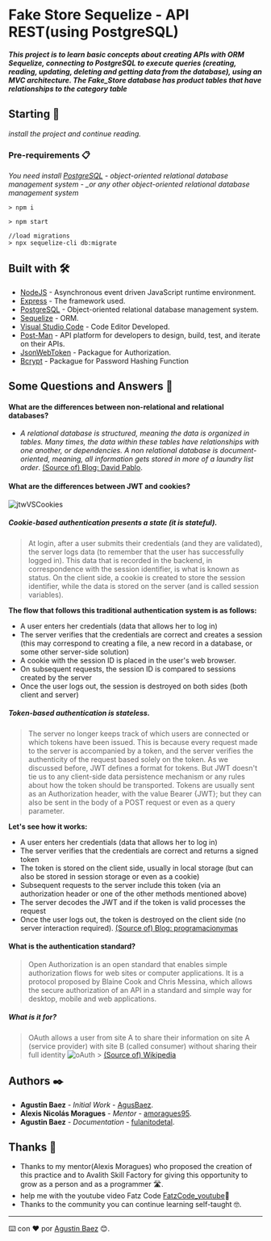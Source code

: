 # Fake Store Sequelize - API REST(using PostgreSQL)

**_This project is to learn basic concepts about creating APIs with ORM Sequelize, connecting to PostgreSQL to execute queries (creating, reading, updating, deleting and getting data from the database), using an MVC architecture. The Fake_Store database has product tables that have relationships to the category table_**

## Starting 🚀

_install the project and continue reading._

### Pre-requirements 📋

_You need install [PostgreSQL](https://www.postgresql.org/download/) - object-oriented relational database management system - \_or any other object-oriented relational database management system_

```
> npm i
```

```
> npm start
```

```
//load migrations
> npx sequelize-cli db:migrate
```

## Built with 🛠️

- [NodeJS](https://nodejs.org/es/) - Asynchronous event driven JavaScript runtime environment.
- [Express](http://expressjs.com/es//) - The framework used.
- [PostgreSQL](https://www.postgresql.org/download/) - Object-oriented relational database management system.
- [Sequelize](https://sequelize.org/docs/v6/getting-started/) - ORM.
- [Visual Studio Code](https://code.visualstudio.com/) - Code Editor Developed.
- [Post-Man](https://www.postman.com/) - API platform for developers to design, build, test, and iterate on their APIs.
- [JsonWebToken](https://www.npmjs.com/package/jsonwebtoken) - Packague for Authorization.
- [Bcrypt](https://www.npmjs.com/package/bcrypt) - Packague for Password Hashing Function

## Some Questions and Answers 📖

#### **What are the differences between non-relational and relational databases?**

- _A relational database is structured, meaning the data is organized in tables. Many times, the data within these tables have relationships with one another, or dependencies. A non relational database is document-oriented, meaning, all information gets stored in more of a laundry list order_.
  [(Source of) Blog: David Pablo](https://aloa.co/blog/relational-vs-non-relational-database-pros-cons#:~:text=So%2C%20what's%20the%20difference%3F,of%20a%20laundry%20list%20order.).

#### **What are the differences between JWT and cookies?**

![jtwVSCookies](https://res.cloudinary.com/pym/image/upload/c_scale,f_auto,q_auto,w_837/articles/2021/cookie-token/cookie-token-auth)

##### **Cookie-based authentication presents a state (it is stateful).**

> At login, after a user submits their credentials (and they are validated), the server logs data (to remember that the user has successfully logged in). This data that is recorded in the backend, in correspondence with the session identifier, is what is known as status. On the client side, a cookie is created to store the session identifier, while the data is stored on the server (and is called session variables).

**The flow that follows this traditional authentication system is as follows:**

- A user enters her credentials (data that allows her to log in)
- The server verifies that the credentials are correct and creates a session (this may correspond to creating a file, a new record in a database, or some other server-side solution)
- A cookie with the session ID is placed in the user's web browser.
- On subsequent requests, the session ID is compared to sessions created by the server
- Once the user logs out, the session is destroyed on both sides (both client and server)

##### **Token-based authentication is stateless.**

> The server no longer keeps track of which users are connected or which tokens have been issued. This is because every request made to the server is accompanied by a token, and the server verifies the authenticity of the request based solely on the token. As we discussed before, JWT defines a format for tokens. But JWT doesn't tie us to any client-side data persistence mechanism or any rules about how the token should be transported. Tokens are usually sent as an Authorization header, with the value Bearer {JWT}; but they can also be sent in the body of a POST request or even as a query parameter.

**Let's see how it works:**

- A user enters her credentials (data that allows her to log in)
- The server verifies that the credentials are correct and returns a signed token
- The token is stored on the client side, usually in local storage (but can also be stored in session storage or even as a cookie)
- Subsequent requests to the server include this token (via an authorization header or one of the other methods mentioned above)
- The server decodes the JWT and if the token is valid processes the request
- Once the user logs out, the token is destroyed on the client side (no server interaction required).
  [(Source of) Blog: programacionymas](https://programacionymas.com/blog/jwt-vs-cookies-y-sesiones)

#### **What is the authentication standard?**

> Open Authorization is an open standard that enables simple authorization flows for web sites or computer applications. It is a protocol proposed by Blaine Cook and Chris Messina, which allows the secure authorization of an API in a standard and simple way for desktop, mobile and web applications.

##### **What is it for?**

> OAuth allows a user from site A to share their information on site A (service provider) with site B (called consumer) without sharing their full identity
> ![oAuth](https://upload.wikimedia.org/wikipedia/commons/thumb/d/d2/Oauth_logo.svg/180px-Oauth_logo.svg.png) > [(Source of) Wikipedia](https://es.wikipedia.org/wiki/OAuth)

## Authors ✒️

- **Agustin Baez** - _Initial Work_ - [AgusBaez](https://github.com/AgusBaez).
- **Alexis Nicolás Moragues** - _Mentor_ - [amoragues95](https://github.com/amoragues95).
- **Agustin Baez** - _Documentation_ - [fulanitodetal](https://github.com/AgusBaez).

## Thanks 🎁

- Thanks to my mentor(Alexis Moragues) who proposed the creation of this practice and to Avalith Skill Factory for giving this opportunity to grow as a person and as a programmer 🛣️.
- help me with the youtube video Fatz Code [FatzCode_youtube](https://www.youtube.com/watch?v=3xiIOgYdbiE)📢
- Thanks to the community you can continue learning self-taught 🤓.

---

⌨️ con ❤️ por [Agustin Baez](https://www.linkedin.com/in/agus-baez/) 😊.
